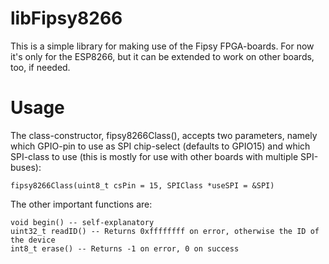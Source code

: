 # libFipsy8266

This is a simple library for making use of the Fipsy FPGA-boards. For now it's only for the ESP8266, but it can be extended to work on other boards, too, if needed.

# Usage

The class-constructor, fipsy8266Class(), accepts two parameters, namely which GPIO-pin to use as SPI chip-select (defaults to GPIO15) and which SPI-class to use (this is mostly for use with other boards with multiple SPI-buses):
```
fipsy8266Class(uint8_t csPin = 15, SPIClass *useSPI = &SPI)
```

The other important functions are:
```
void begin() -- self-explanatory
uint32_t readID() -- Returns 0xffffffff on error, otherwise the ID of the device
int8_t erase() -- Returns -1 on error, 0 on success
```
